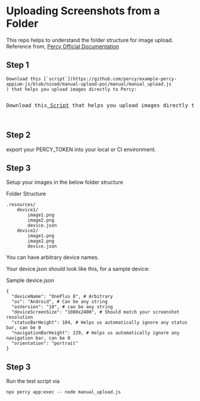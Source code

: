 # Uploading Screenshots from a Folder

This repo helps to understand the folder structure for image upload.<br />
Reference from, [Percy Official Documentation](https://docs.percy.io/v2-app/docs/uploading-screenshots-from-a-folder)


## Step 1

```
Download this [`script`](https://github.com/percy/example-percy-appium-js/blob/ninad/manual-upload-poc/manual/manual_upload.js
) that helps you upload images directly to Percy:
```
<pre>
<p>Download this<a href="https://github.com/percy/example-percy-appium-js/blob/ninad/manual-upload-poc/manual/manual_upload.js"> Script</a> that helps you upload images directly to Percy!</p>
</pre>

## Step 2
export your PERCY_TOKEN into your local or CI environment.

## Step 3
Setup your images in the below folder structure

Folder Structure

```
.resources/
    device1/
        image1.png
        image2.png
        device.json
    device2/
        image1.png
        image2.png
        device.json
```
You can have arbitrary device names.

Your device.json should look like this, for a sample device:

Sample device.json
```
{
  "deviceName": "OnePlus 8", # Arbitrary
  "os": "Android", # Can be any string
  "osVersion": "10", # can be any string
  "deviceScreenSize": "1080x2400", # Should match your screenshot resolution
  "statusBarHeight": 104, # Helps us automatically ignore any status bar, can be 0
  "navigationBarHeight": 229, # Helps us automatically ignore any navigation bar, can be 0
  "orientation": "portrait"
}
```
## Step 3
Run the test script via 
```
npx percy app:exec -- node manual_upload.js
```
